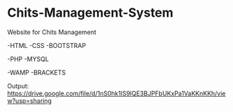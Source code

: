 # Chits-Management-System
Website for Chits Management

-HTML
-CSS
-BOOTSTRAP

-PHP
-MYSQL

-WAMP
-BRACKETS

Output:
https://drive.google.com/file/d/1nS0hk1IS9lQE3BJPFbUKxPa1VaKKnKKh/view?usp=sharing
